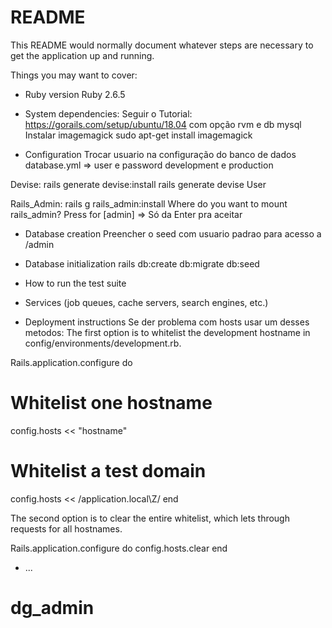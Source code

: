 # README

This README would normally document whatever steps are necessary to get the
application up and running.

Things you may want to cover:

* Ruby version
Ruby 2.6.5

* System dependencies:
Seguir o Tutorial: https://gorails.com/setup/ubuntu/18.04 com opção rvm e db mysql
Instalar imagemagick
sudo apt-get install imagemagick

* Configuration
 Trocar usuario na configuração do banco de dados
  database.yml => user e password development e production

 Devise:
  rails generate devise:install
  rails generate devise User

 Rails_Admin:
  rails g rails_admin:install
  Where do you want to mount rails_admin? Press  for [admin] => Só da Enter pra aceitar

* Database creation
Preencher o seed com usuario padrao para acesso a /admin

* Database initialization
rails db:create db:migrate db:seed

* How to run the test suite

* Services (job queues, cache servers, search engines, etc.)

* Deployment instructions
Se der problema com hosts usar um desses metodos:
The first option is to whitelist the development hostname in config/environments/development.rb.

Rails.application.configure do
  # Whitelist one hostname
  config.hosts << "hostname"
  # Whitelist a test domain
  config.hosts << /application\.local\Z/
end

The second option is to clear the entire whitelist, which lets through requests for all hostnames.

Rails.application.configure do
  config.hosts.clear
end


* ...
# dg_admin
